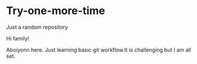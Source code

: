 # Try-one-more-time
Just a random repository

Hi family!

Aboiyonn here. Just learning basic git workflow.It is challenging but I am all set.
